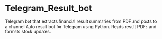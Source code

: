 # Telegram_Result_bot
Telegram bot that extracts financial result summaries from PDF and posts to a channel  Auto result bot for Telegram using Python.  Reads result PDFs and formats stock updates.
